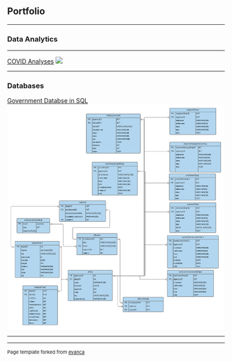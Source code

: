 ## Portfolio

---

### Data Analytics



---
[COVID Analyses](/covid_page)
<img src="images/dummy_thumbnail.jpg?raw=true"/>

---

### Databases

[Government Databse in SQL](/SQL_page)
<img src="images/executiveBranch.png?raw=true"/>

---




---
<p style="font-size:11px">Page template forked from <a href="https://github.com/evanca/quick-portfolio">evanca</a></p>
<!-- Remove above link if you don't want to attibute -->
